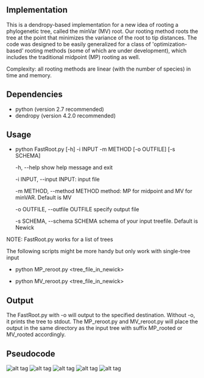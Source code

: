 ## Implementation
This is a dendropy-based implementation for a new idea of rooting a phylogenetic tree, called the minVar (MV) root. Our rooting method roots the tree at the point that minimizes the variance of the root to tip distances. The code was designed to be easily generalized for a class of 'optimization-based' rooting methods (some of which are under development), which includes the traditional midpoint (MP) rooting as well.

Complexity: all rooting methods are linear (with the number of species) in time and memory.

## Dependencies
- python (version 2.7 recommended)
- dendropy (version 4.2.0 recommended)

## Usage


- python FastRoot.py [-h] -i INPUT -m METHOD [-o OUTFILE] [-s SCHEMA]

  -h, --help            show help message and exit
  
  -i INPUT, --input INPUT:
                        input file
                        
  -m METHOD, --method METHOD
                        method: MP for midpoint and MV for minVAR. Default is MV
                        
  -o OUTFILE, --outfile OUTFILE
                        specify output file
                        
  -s SCHEMA, --schema SCHEMA
                        schema of your input treefile. Default is Newick


NOTE: FastRoot.py works for a list of trees

The following scripts might be more handy but only work with single-tree input


- python MP\_reroot.py \<tree_file_in_newick\>

- python MV\_reroot.py \<tree_file_in_newick\>

## Output
The FastRoot.py with -o will output to the specified destination. Without -o, it prints the tree to stdout. 
The MP\_reroot.py and MV\_reroot.py will place the output in the same directory as the input tree with suffix MP\_rooted or MV\_rooted accordingly.

## Pseudocode
![alt tag](https://github.com/uym2/MinVar-Rooting/blob/master/imgs/MV_alg.png)
![alt tag](https://github.com/uym2/MinVar-Rooting/blob/master/imgs/Eq4.png)
![alt tag](https://github.com/uym2/MinVar-Rooting/blob/master/imgs/Eq6.png)
![alt tag](https://github.com/uym2/MinVar-Rooting/blob/master/imgs/Eq7.png)
![alt tag](https://github.com/uym2/MinVar-Rooting/blob/master/imgs/MP_alg.png)
